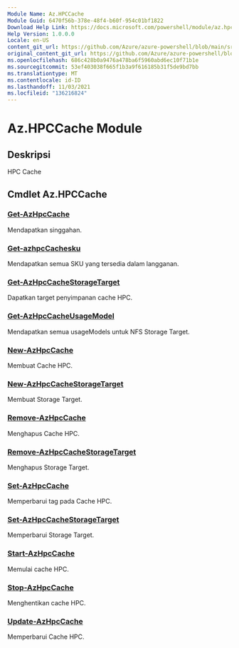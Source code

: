 ```yaml
---
Module Name: Az.HPCCache
Module Guid: 6470f56b-378e-48f4-b60f-954c01bf1822
Download Help Link: https://docs.microsoft.com/powershell/module/az.hpccache
Help Version: 1.0.0.0
Locale: en-US
content_git_url: https://github.com/Azure/azure-powershell/blob/main/src/HPCCache/HPCCache/help/Az.HPCCache.md
original_content_git_url: https://github.com/Azure/azure-powershell/blob/main/src/HPCCache/HPCCache/help/Az.HPCCache.md
ms.openlocfilehash: 686c428b0a9476a478ba6f5960abd6ec10f71b1e
ms.sourcegitcommit: 53ef403038f665f1b3a9f616185b31f5de9bd7bb
ms.translationtype: MT
ms.contentlocale: id-ID
ms.lasthandoff: 11/03/2021
ms.locfileid: "136216824"
---
```

# Az.HPCCache Module
## Deskripsi
HPC Cache

## Cmdlet Az.HPCCache
### [Get-AzHpcCache](Get-AzHpcCache.md)
Mendapatkan singgahan.

### [Get-azhpcCachesku](Get-AzHpcCacheSku.md)
Mendapatkan semua SKU yang tersedia dalam langganan.

### [Get-AzHpcCacheStorageTarget](Get-AzHpcCacheStorageTarget.md)
Dapatkan target penyimpanan cache HPC.

### [Get-AzHpcCacheUsageModel](Get-AzHpcCacheUsageModel.md)
Mendapatkan semua usageModels untuk NFS Storage Target.

### [New-AzHpcCache](New-AzHpcCache.md)
Membuat Cache HPC.

### [New-AzHpcCacheStorageTarget](New-AzHpcCacheStorageTarget.md)
Membuat Storage Target.

### [Remove-AzHpcCache](Remove-AzHpcCache.md)
Menghapus Cache HPC.

### [Remove-AzHpcCacheStorageTarget](Remove-AzHpcCacheStorageTarget.md)
Menghapus Storage Target.

### [Set-AzHpcCache](Set-AzHpcCache.md)
Memperbarui tag pada Cache HPC.

### [Set-AzHpcCacheStorageTarget](Set-AzHpcCacheStorageTarget.md)
Memperbarui Storage Target.

### [Start-AzHpcCache](Start-AzHpcCache.md)
Memulai cache HPC.

### [Stop-AzHpcCache](Stop-AzHpcCache.md)
Menghentikan cache HPC.

### [Update-AzHpcCache](Update-AzHpcCache.md)
Memperbarui Cache HPC.

